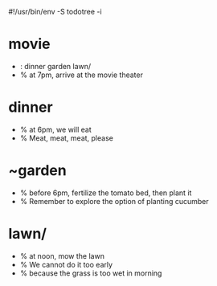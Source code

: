 #!/usr/bin/env -S todotree -i

# movie
- : dinner garden lawn/
- % at 7pm, arrive at the movie theater

# dinner
- % at 6pm, we will eat
- % Meat, meat, meat, please

# ~garden
- % before 6pm, fertilize the tomato bed, then plant it
- % Remember to explore the option of planting cucumber

# lawn/
- % at noon, mow the lawn
- % We cannot do it too early
- % because the grass is too wet in morning

